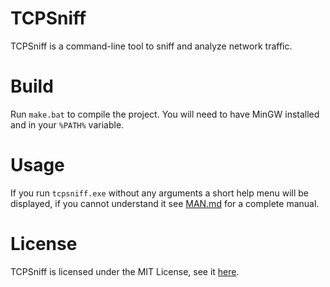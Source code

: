 # TCPSniff
TCPSniff is a command-line tool to sniff and analyze network traffic.

# Build
Run ```make.bat``` to compile the project. You will need to have MinGW installed and in your ```%PATH%``` variable.

# Usage
If you run ```tcpsniff.exe``` without any arguments a short help menu will be displayed, if you cannot understand it see [MAN.md](MAN.md) for a complete manual.

# License
TCPSniff is licensed under the MIT License, see it [here](LICENSE).
